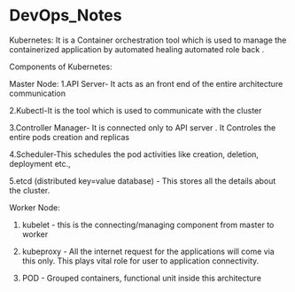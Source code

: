 # DevOps_Notes
Kubernetes:
It is a Container orchestration tool which is used to manage the containerized application by automated healing automated role back .

Components of Kubernetes:

Master Node:
1.API Server- It acts as an front end of the entire architecture communication

2.Kubectl-It is the tool which is used to communicate with the cluster

3.Controller Manager- It is connected only to API server . It Controles the entire pods creation and replicas

4.Scheduler-This schedules the pod activities like creation, deletion, deployment etc.,

5.etcd (distributed key=value database) - This stores all the details about the cluster.

Worker Node:
1. kubelet - this is the connecting/managing component from master to worker
   
2. kubeproxy - All the internet request for the applications will come via this only. This plays vital role for user to application connectivity.
   
3. POD - Grouped containers, functional unit inside this architecture
